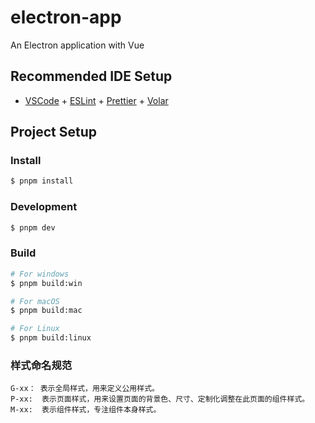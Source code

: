 # electron-app

An Electron application with Vue

## Recommended IDE Setup

- [VSCode](https://code.visualstudio.com/) + [ESLint](https://marketplace.visualstudio.com/items?itemName=dbaeumer.vscode-eslint) + [Prettier](https://marketplace.visualstudio.com/items?itemName=esbenp.prettier-vscode) + [Volar](https://marketplace.visualstudio.com/items?itemName=Vue.volar)

## Project Setup

### Install

```bash
$ pnpm install
```

### Development

```bash
$ pnpm dev
```

### Build

```bash
# For windows
$ pnpm build:win

# For macOS
$ pnpm build:mac

# For Linux
$ pnpm build:linux
```
### 样式命名规范
```
G-xx： 表示全局样式，用来定义公用样式。
P-xx:  表示页面样式，用来设置页面的背景色、尺寸、定制化调整在此页面的组件样式。
M-xx:  表示组件样式，专注组件本身样式。
```
